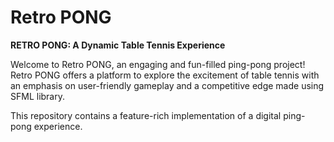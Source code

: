# Retro PONG

**RETRO PONG: A Dynamic Table Tennis Experience**

Welcome to Retro PONG, an engaging and fun-filled ping-pong project! Retro PONG offers a platform to explore the excitement of table tennis with an emphasis on user-friendly gameplay and a competitive edge made using SFML library.

This repository contains a feature-rich implementation of a digital ping-pong experience.

